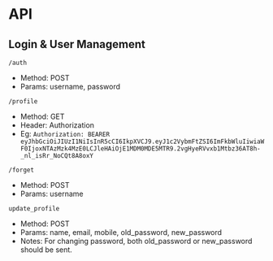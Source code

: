 # API

## Login & User Management
`/auth`
* Method: POST
* Params: username, password

`/profile`
* Method: GET
* Header: Authorization
* Eg: `Authorization: BEARER eyJhbGciOiJIUzI1NiIsInR5cCI6IkpXVCJ9.eyJ1c2VybmFtZSI6ImFkbWluIiwiaWF0IjoxNTAzMzk4MzE0LCJleHAiOjE1MDM0MDE5MTR9.2vgHyeRVvxb1Mtbz36AT8h-_nl_isRr_NoCQt8A8oxY`

`/forget`
* Method: POST
* Params: username

`update_profile`
* Method: POST
* Params: name, email, mobile, old_password, new_password
* Notes: For changing password, both old_password or new_password should be sent.